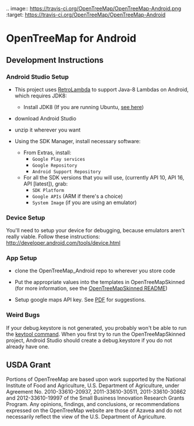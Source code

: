 .. image:: https://travis-ci.org/OpenTreeMap/OpenTreeMap-Android.png
   :target: https://travis-ci.org/OpenTreeMap/OpenTreeMap-Android

OpenTreeMap for Android
=======================

Development Instructions
------------------------

### Android Studio Setup

* This project uses [RetroLambda](https://github.com/evant/gradle-retrolambda) to support Java-8 Lambdas on Android, which requires JDK8:
  * Install JDK8 (If you are running Ubuntu, [see here](http://www.webupd8.org/2012/09/install-oracle-java-8-in-ubuntu-via-ppa.html))

* download Android Studio

* unzip it wherever you want

* Using the SDK Manager, install necessary software:
  * From Extras, install:
    * `Google Play services`
    * `Google Repository`
    * `Android Support Repository`
  * For all the SDK versions that you will use, (currently API 10, API 16, API [latest]), grab:
    * `SDK Platform`
    * `Google APIs` (ARM if there's a choice)
    * `System Image` (if you are using an emulator)

### Device Setup

You'll need to setup your device for debugging, because emulators aren't really viable.
Follow these instructions:
http://developer.android.com/tools/device.html

### App Setup

* clone the OpenTreeMap_Android repo to wherever you store code

* Put the appropriate values into the templates in OpenTreeMapSkinned (for more information, see the [OpenTreeMapSkinned README](OpenTreeMapSkinned/README.md))

* Setup google maps API key. See [PDF](https://github.com/OpenTreeMap/OpenTreeMap-Android/blob/9b67bd669825ac0d87f7799d5ad79695f08c95a7/howto.pdf) for suggestions.

### Weird Bugs

If your debug.keystore is not generated, you probably won't be able to run the [keytool command](https://developers.google.com/maps/documentation/android/start#obtain_a_google_maps_api_key). When you first try to run the OpenTreeMapSkinned project, Android Studio should create a debug.keystore if you do not already have one.

USDA Grant
---------------
Portions of OpenTreeMap are based upon work supported by the National Institute of Food and Agriculture, U.S. Department of Agriculture, under Agreement No. 2010-33610-20937, 2011-33610-30511, 2011-33610-30862 and 2012-33610-19997 of the Small Business Innovation Research Grants Program. Any opinions, findings, and conclusions, or recommendations expressed on the OpenTreeMap website are those of Azavea and do not necessarily reflect the view of the U.S. Department of Agriculture.
